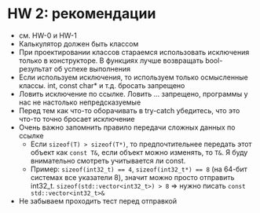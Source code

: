 # HW 2: рекомендации
  - см. HW-0 и HW-1
  - Калькулятор должен быть классом
  - При проектировании классов стараемся использовать исключения только в конструкторе. В функциях лучше возвращать bool-результат об успехе выполнения
  - Если используем исключения, то используем только осмысленные классы. int, const char* и т.д. бросать запрещено
  - Ловить исключение по ссылке. Ловить ... запрещено, программы у нас не настолько непредсказуемые
  - Перед тем как что-то оборачивать в try-catch убедитесь, что это что-то точно бросает исключение
  - Очень важно запомнить правило передачи сложных данных по ссылке
    - Если ```sizeof(T) > sizeof(T*)```, то предпочтительнее передать этот объект как ```const T&```, если объект можно изменять, то ```T&```. Я буду внимательно смотреть учитывается ли сonst.
    - Пример: ```sizeof(int32_t) == 4```, ```sizeof(int32_t*) == 8``` (на 64-бит системах все указатели 8), значит можно просто отправить int32_t. ```sizeof(std::vector<int32_t>) > 8``` => нужно писать ```сonst std::vector<int32_t>&```
  - Не забываем проходить тест перед отправкой 
